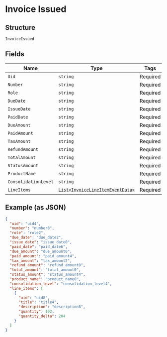 
# Invoice Issued

## Structure

`InvoiceIssued`

## Fields

| Name | Type | Tags | Description |
|  --- | --- | --- | --- |
| `Uid` | `string` | Required | - |
| `Number` | `string` | Required | - |
| `Role` | `string` | Required | - |
| `DueDate` | `string` | Required | - |
| `IssueDate` | `string` | Required | - |
| `PaidDate` | `string` | Required | - |
| `DueAmount` | `string` | Required | - |
| `PaidAmount` | `string` | Required | - |
| `TaxAmount` | `string` | Required | - |
| `RefundAmount` | `string` | Required | - |
| `TotalAmount` | `string` | Required | - |
| `StatusAmount` | `string` | Required | - |
| `ProductName` | `string` | Required | - |
| `ConsolidationLevel` | `string` | Required | - |
| `LineItems` | [`List<InvoiceLineItemEventData>`](../../doc/models/invoice-line-item-event-data.md) | Required | - |

## Example (as JSON)

```json
{
  "uid": "uid4",
  "number": "number8",
  "role": "role2",
  "due_date": "due_date2",
  "issue_date": "issue_date0",
  "paid_date": "paid_date6",
  "due_amount": "due_amount6",
  "paid_amount": "paid_amount4",
  "tax_amount": "tax_amount2",
  "refund_amount": "refund_amount0",
  "total_amount": "total_amount0",
  "status_amount": "status_amount4",
  "product_name": "product_name0",
  "consolidation_level": "consolidation_level4",
  "line_items": [
    {
      "uid": "uid8",
      "title": "title4",
      "description": "description8",
      "quantity": 102,
      "quantity_delta": 204
    }
  ]
}
```

